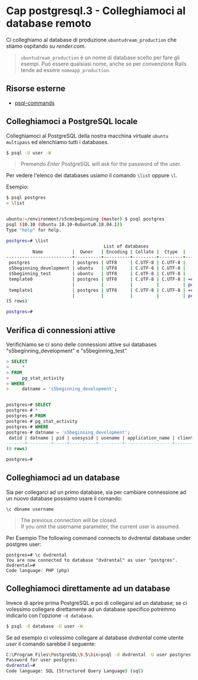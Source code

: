 # <a name="top"></a> Cap postgresql.3 - Colleghiamoci al database remoto

Ci colleghiamo al database di produzione `ubuntudream_production` che stiamo ospitando su *render.com*.

> `ubuntudream_production` è un nome di database scelto per fare gli esempi. Può essere qualsiasi nome, anche se per convenzione Rails tende ad essere `nomeapp_production`.



## Risorse esterne

- [psql-commands](https://www.postgresqltutorial.com/postgresql-administration/psql-commands/)



## Colleghiamoci a PostgreSQL locale

Colleghiamoci al PostgreSQL della nostra macchina virtuale `ubuntu multipass` ed elenchiamo tutti i databases.

```bash
$ psql -U user -W
```

> Premendo *Enter* PostgreSQL will ask for the password of the user.

Per vedere l'elenco dei databases usiamo il comando `\list` oppure `\l`.

Esempio:

```bash
$ psql postgres
> \list


ubuntu:~/environment/s5cmsbeginning (master) $ psql postgres
psql (10.10 (Ubuntu 10.10-0ubuntu0.18.04.1))
Type "help" for help.

postgres=# \list
                                     List of databases
          Name           |  Owner   | Encoding | Collate |  Ctype  |   Access privileges   
-------------------------+----------+----------+---------+---------+-----------------------
 postgres                | postgres | UTF8     | C.UTF-8 | C.UTF-8 | 
 s5beginning_development | ubuntu   | UTF8     | C.UTF-8 | C.UTF-8 | 
 s5beginning_test        | ubuntu   | UTF8     | C.UTF-8 | C.UTF-8 | 
 template0               | postgres | UTF8     | C.UTF-8 | C.UTF-8 | =c/postgres          +
                         |          |          |         |         | postgres=CTc/postgres
 template1               | postgres | UTF8     | C.UTF-8 | C.UTF-8 | =c/postgres          +
                         |          |          |         |         | postgres=CTc/postgres
(5 rows)

postgres=# 
```



## Verifica di connessioni attive

Verifichiamo se ci sono delle connessioni attive sui databases "s5beginning_development" e "s5beginning_test"

```sql
> SELECT
>     *
> FROM
>     pg_stat_activity
> WHERE
>     datname = 's5beginning_development';


postgres=# SELECT
postgres-# *
postgres-# FROM
postgres-# pg_stat_activity
postgres-# WHERE
postgres-# datname = 's5beginning_development';
 datid | datname | pid | usesysid | usename | application_name | client_addr | client_hostname | client_port | backend_start | xact_start | query_start | state_change | wait_event_type | wait_event | state | backend_xid | backend_xmin | query | backend_type 
-------+---------+-----+----------+---------+------------------+-------------+-----------------+-------------+---------------+------------+-------------+--------------+-----------------+------------+-------+-------------+--------------+-------+--------------
(0 rows)

postgres=# 
```



## Colleghiamoci ad un database

Sia per collegarci ad un primo database, sia per cambiare connessione ad un nuovo database possiamo usare il comando:

```
\c dbname username
```

> The previous connection will be closed. <br/>
> If you omit the username parameter, the current user is assumed.


Per Esempio The following command connects to dvdrental database under postgres user:

```
postgres=# \c dvdrental
You are now connected to database "dvdrental" as user "postgres".
dvdrental=#
Code language: PHP (php)
```



## Colleghiamoci direttamente ad un database

Invece di aprire prima PostgreSQL e poi di collegarsi ad un database; se ci volessimo collegare direttamente ad un database specifico potremmo indicarlo con l'opzione `-d database`.

```bash
$ psql -d database -U user -W
```

Se ad esempio ci volessimo collegare al database *dvdrental* come utente *user* il comando sarebbe il seguente:

```bash
C:\Program Files\PostgreSQL\9.5\bin>psql -d dvdrental -U user postgres -W
Password for user postgres:
dvdrental=#
Code language: SQL (Structured Query Language) (sql)
```
